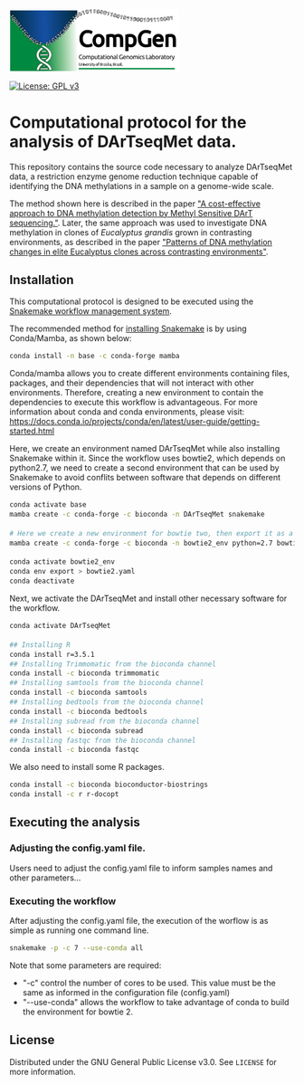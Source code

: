 <img src="assets/lab_logo.png" width="300px">

[![License: GPL v3](https://img.shields.io/badge/License-GPLv3-blue.svg)](https://www.gnu.org/licenses/gpl-3.0)

# Computational protocol for the analysis of DArTseqMet data.

This repository contains the source code necessary to analyze DArTseqMet data, a restriction enzyme genome reduction technique capable of identifying the DNA methylations in a sample on a genome-wide scale.

The method shown here is described in the paper ["A cost-effective approach to DNA methylation detection by Methyl Sensitive DArT sequencing."](https://doi.org/10.6084/m9.figshare.10305431). Later, the same approach was used to investigate DNA methylation in clones of _Eucalyptus grandis_ grown in contrasting environments, as described in the paper ["Patterns of DNA methylation changes in elite Eucalyptus clones across contrasting environments"](https://doi.org/10.1016/j.foreco.2020.118319).

## Installation

This computational protocol is designed to be executed using the [Snakemake workflow management system](https://snakemake.readthedocs.io/en/stable/).

The recommended method for [installing Snakemake](https://snakemake.readthedocs.io/en/stable/getting_started/installation.html) is by using Conda/Mamba, as shown below:

```sh
conda install -n base -c conda-forge mamba
```

Conda/mamba allows you to create different environments containing files, packages, and their dependencies that will not interact with other environments. Therefore, creating a new environment to contain the dependencies to execute this workflow is advantageous. For more information about conda and conda environments, please visit: https://docs.conda.io/projects/conda/en/latest/user-guide/getting-started.html

Here, we create an environment named DArTseqMet while also installing Snakemake within it. Since the workflow uses bowtie2, which depends on python2.7, we need to create a second environment that can be used by Snakemake to avoid conflits between software that depends on different versions of Python. 

```sh
conda activate base
mamba create -c conda-forge -c bioconda -n DArTseqMet snakemake

# Here we create a new environment for bowtie two, then export it as a yaml file that can be called in the rules of the worflow that depend on it.
mamba create -c conda-forge -c bioconda -n bowtie2_env python=2.7 bowtie2

conda activate bowtie2_env
conda env export > bowtie2.yaml
conda deactivate
```

Next, we activate the DArTseqMet and install other necessary software for the workflow.

```sh
conda activate DArTseqMet

## Installing R
conda install r=3.5.1
## Installing Trimmomatic from the bioconda channel
conda install -c bioconda trimmomatic
## Installing samtools from the bioconda channel
conda install -c bioconda samtools
## Installing bedtools from the bioconda channel
conda install -c bioconda bedtools
## Installing subread from the bioconda channel
conda install -c bioconda subread
## Installing fastqc from the bioconda channel
conda install -c bioconda fastqc
```

We also need to install some R packages.

```sh
conda install -c bioconda bioconductor-biostrings
conda install -c r r-docopt
```

## Executing the analysis

### Adjusting the config.yaml file.

Users need to adjust the config.yaml file to inform samples names and other parameters...

### Executing the workflow

After adjusting the config.yaml file, the execution of the worflow is as simple as running one command line.

```sh
snakemake -p -c 7 --use-conda all
```

Note that some parameters are required:

* "-c" control the number of cores to be used. This value must be the same as informed in the configuration file (config.yaml)
* "--use-conda" allows the workflow to take advantage of conda to build the environment for bowtie 2.

<!-- LICENSE -->
## License

Distributed under the GNU General Public License v3.0. See `LICENSE` for more information.
